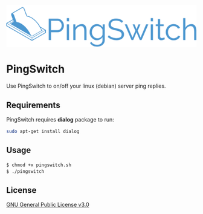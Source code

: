![](pingswitch.png)

# PingSwitch

Use PingSwitch to on/off your linux (debian) server ping replies.

## Requirements

PingSwitch requires **dialog** package to run:

```sh
sudo apt-get install dialog
```

## Usage

```sh
$ chmod +x pingswitch.sh
$ ./pingswitch
```

## License
[GNU General Public License v3.0](https://choosealicense.com/licenses/gpl-3.0/)
